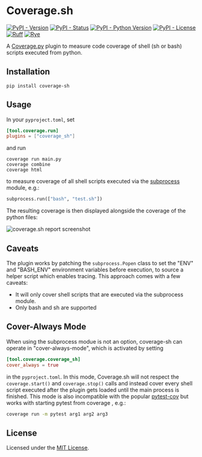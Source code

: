 # Coverage.sh

[![PyPI - Version](https://img.shields.io/pypi/v/coverage-sh?color=blue)](https://pypi.org/project/coverage-sh/)
[![PyPI - Status](https://img.shields.io/pypi/status/coverage-sh)](https://github.com/lackhove/coverage-sh/blob/main/pyproject.toml)
[![PyPI - Python Version](https://img.shields.io/pypi/pyversions/coverage-sh)](https://github.com/lackhove/coverage-sh/blob/main/pyproject.toml)
[![PyPI - License](https://img.shields.io/pypi/l/coverage-sh)](https://github.com/lackhove/coverage-sh/blob/main/LICENSE.txt)
[![Ruff](https://img.shields.io/endpoint?url=https://raw.githubusercontent.com/astral-sh/ruff/main/assets/badge/v2.json)](https://github.com/astral-sh/ruff)
[![Rye](https://img.shields.io/endpoint?url=https://raw.githubusercontent.com/mitsuhiko/rye/main/artwork/badge.json)](https://rye-up.com)

A  [Coverage.py](https://github.com/nedbat/coveragepy) plugin to measure code coverage of shell (sh or bash) scripts
executed from python.

## Installation

```shell
pip install coverage-sh
```

## Usage

In your `pyproject.toml`, set

```toml
[tool.coverage.run]
plugins = ["coverage_sh"]
```

and run

```shell
coverage run main.py
coverage combine
coverage html
```

to measure coverage of all shell scripts executed via
the [subprocess](https://docs.python.org/3/library/subprocess.html) module, e.g.:

```python
subprocess.run(["bash", "test.sh"])
```

The resulting coverage is then displayed alongside the coverage of the python files:

![coverage.sh report screenshot](doc/media/screenshot_html-report.png)

## Caveats

The plugin works by patching the `subprocess.Popen` class to set the "ENV" and "BASH_ENV" environment variables before
execution, to source a helper script which enables tracing. This approach comes with a few caveats:

- It will only cover shell scripts that are executed via the subprocess module.
- Only bash and sh are supported

## Cover-Always Mode

When using the subprocess modue is not an option, coverage-sh can operate in "cover-always-mode", which is activated by
setting

```toml
[tool.coverage.coverage_sh]
cover_always = true
```

in the `pyproject.toml`. In this mode, Coverage.sh will not respect the `coverage.start()` and `coverage.stop()` calls
and instead cover every shell script executed after the plugin gets loaded until the main process is finished.
This mode is also incompatible with the popular [pytest-cov](https://github.com/pytest-dev/pytest-cov) but works with
starting pytest from coverage , e.g.:

```bash
coverage run -m pytest arg1 arg2 arg3
```

## License

Licensed under the [MIT License](LICENSE.txt).
